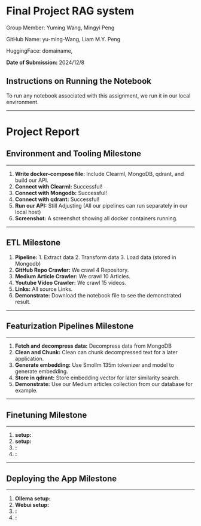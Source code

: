 # Final Project RAG system

Group Member: Yuming Wang, Mingyi Peng

GitHub Name: yu-ming-Wang, Liam M.Y. Peng

HuggingFace: domainame, 

**Date of Submission:** 2024/12/8

## Instructions on Running the Notebook
To run any notebook associated with this assignment, we run it in our local environment.

---
# Project Report

## Environment and Tooling Milestone
---
1. **Write docker-compose file:** Include Clearml, MongoDB, qdrant, and build our API.
2. **Connect with Clearml:**  Successful!
3. **Connect with Mongodb:** Successful!
4. **Connect with qdrant:** Successful!
5. **Run our API:** Still Adjusting (All our pipelines can run separately in our local host)
6. **Screenshot:** A screenshot showing all docker containers running.

---

## ETL Milestone
1. **Pipeline:** 1. Extract data 2. Transform data 3. Load data (stored in Mongodb)
2. **GitHub Repo Crawler:** We crawl 4 Repository.
3. **Medium Article Crawler:** We crawl 10 Articles.
4. **Youtube Video Crawler:** We crawl 15 videos.
5. **Links:** All source Links.
6. **Demonstrate:** Download the notebook file to see the demonstrated result.
---

## Featurization Pipelines Milestone
---
1. **Fetch and decompress data:** Decompress data from MongoDB
2. **Clean and Chunk:** Clean can chunk decompressed text for a later application.
3. **Generate embedding:** Use Smollm 135m tokenizer and model to generate embedding.
4. **Store in qdrant:** Store embedding vector for later similarity search.
5. **Demonstrate:** Use our Medium articles collection from our database for example. 
---

## Finetuning Milestone
---
1. **setup:** 
2. **setup:** 
3. **:** 
4. **:**
---

## Deploying the App Milestone
---
1. **Ollema setup:** 
2. **Webui setup:** 
3. **:** 
4. **:**  
